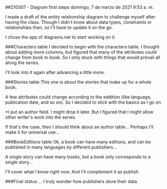 ##210307 - Diagram first steps
domingo, 7 de marzo de 2021
9:53 a. m.

I made a draft of the entity relationship diagram to challenge myself after having the class. Though I didn't know about data types, constraints or relationships then, so I'll have to update it on the go.

I chose the app of diagrams.net to start working on it.

###Characters table
I decided to begin with the characters table. I thought about adding more columns, but figured that many of the attributes could change from book to book. So I only stuck with things that would prevail all along the series.

I'll look into it again after advancing a little more.

###Stories table
This one is about the stories that make up for a whole book.

A few attributes could change according to the eddition (like language, publication date, and so on). So I decided to stick with the basics as I go on.

*I put an author field. I might drop it later. But I figured that I might allow other writer's work into the series.

If that's the case, then I should think about an author table… Perhaps I'll make it for universal use…

###BookEditions table
Ok, a book can have many editions, and can be published in many languages by different publishers… 

A single story can have many books, but a book only corresponds to a single story…

I'll cover what I know right now. And I'll complement it as publish

###Final status
… I truly wonder how publishers store their data.



